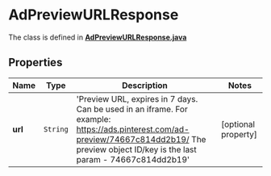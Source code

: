 

# AdPreviewURLResponse

The class is defined in **[AdPreviewURLResponse.java](../../src/main/java/org/openapitools/model/AdPreviewURLResponse.java)**

## Properties

Name | Type | Description | Notes
------------ | ------------- | ------------- | -------------
**url** | `String` | &#39;Preview URL, expires in 7 days. Can be used in an iframe. For example: https://ads.pinterest.com/ad-preview/74667c814dd2b19/ The preview object ID/key is the last param - 74667c814dd2b19&#39; |  [optional property]



